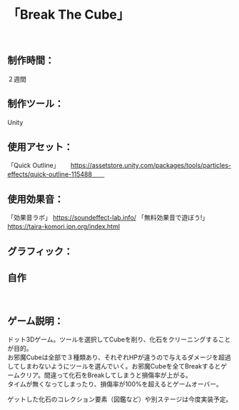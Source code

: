 # 「Break The Cube」
　　
　　
## 制作時間：  
２週間　　 
　　
　　
## 制作ツール：  
Unity　　


## 使用アセット：  
「Quick Outline」　　 
https://assetstore.unity.com/packages/tools/particles-effects/quick-outline-115488　　
　　
　　
## 使用効果音：  
「効果音ラボ」
https://soundeffect-lab.info/
「無料効果音で遊ぼう!」
https://taira-komori.jpn.org/index.html
　　
　　
## グラフィック：
自作
　　
-----------------------------------
　　
## ゲーム説明：
ドット3Dゲーム。ツールを選択してCubeを削り、化石をクリーニングすることが目的。  
お邪魔Cubeは全部で３種類あり、それぞれHPが違うので与えるダメージを超過してしまわないようにツールを選んでいく。お邪魔Cubeを全てBreakするとゲームクリア。間違って化石をBreakしてしまうと損傷率が上がる。  
タイムが無くなってしまったり、損傷率が100%を超えるとゲームオーバー。  

ゲットした化石のコレクション要素（図鑑など）や別ステージは今度実装予定。  
